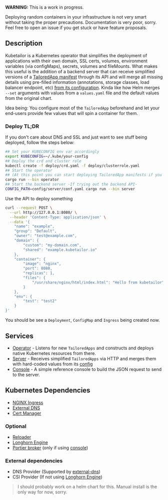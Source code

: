 **WARNING:** This is a work in progress.

Deploying random containers in your infrastructure is not very smart without taking the proper precautions.
Documentation is very poor, sorry. Feel free to open an issue if you get stuck or have feature proposals.

## Description

Kubetailor is a Kubernetes operator that simplifies the deployment of applications with their own domain, SSL certs, volumes, environment variables (via configMaps), secrets, volumes and fileMounts.
What makes this useful is the addition of a backend server that can receive simplified versions of a [TailoredApp manifest](./example-tapp.yaml) through its API and will merge all missing details using pre-filled information (annotations, storage classes, load balancer endpoint, etc) [from its configuration](./config/server/conf.yaml).
Kinda like how Helm merges `--set` arguments with values from a `values.yaml` file and the default values from the original chart.

Idea being:
You configure most of the `TailoredApp` beforehand and let your end-users provide few values that will spin a container for them.

### Deploy TL;DR

If you don't care about DNS and SSL and just want to see stuff being deployed, follow the steps below:

```bash
## Set your KUBECONFIG env var accordingly
export KUBECONFIG=~/.kube/your-config
## Deploy the crd and cluster role
kubectl create -f deploy/crd.yaml -f deploy/clusterrole.yaml
## Start the operator
## (At this point you can start deploying TailoredApp manifests if you want)
cargo run --bin operator
## Start the backend server -If trying out the backend API-
CONFIG_PATH=config/server/conf.yaml cargo run --bin server
```

Use the API to deploy something

```bash
curl --request POST \
  --url http://127.0.0.1:8080/ \
  --header 'Content-Type: application/json' \
  --data '{
	"name": "example",
	"group": "Default",
	"owner": "test@example.com",
	"domain": {
		"custom": "my-domain.com",
		"shared": "example.kubetailor.io"
	},
	"container": {
		"image": "nginx",
		"port": 8080,
		"replicas": 1,
		"files": {
			"/usr/share/nginx/html/index.html": "Hello from kubetailor"
		}
	},
	"env": {
		"test": "test2"
	}
}'
```

You should be see a `Deployment`, `ConfigMap` and `Ingress` being created now.

## Services

- [Operator](./crates/operator) - Listens for new `TailoredApps` and constructs and deploys native Kubernetes resources from there.
- [Server](./crates/server) - Receives simplified `TailoredApps` via HTTP and merges them with hard-coded values from its [config](./config/server/conf.yaml)
- [Console](./crates/console) - A simple reference console to build the JSON request to send to the server.

## Kubernetes Dependencies

- [NGINX Ingress](https://github.com/nginxinc/kubernetes-ingress)
- [External DNS](https://github.com/external-secrets/external-secrets)
- [Cert Manager](https://github.com/cert-manager/cert-manager)

### Optional

- [Reloader](https://github.com/stakater/Reloader)
- [Longhorn Engine](https://github.com/longhorn/longhorn-engine)
- [Portier broker](https://github.com/portier/portier-broker) (only if using [console](./crates/console))

### External dependencies

- DNS Provider (Supported by [external-dns](https://github.com/kubernetes-sigs/external-dns/#status-of-providers))
- CSI Provider (If not using [Longhorn Engine](https://github.com/longhorn/longhorn-engine))

> I should probably work on a helm chart for this. Manual install is the only way for now, sorry.
